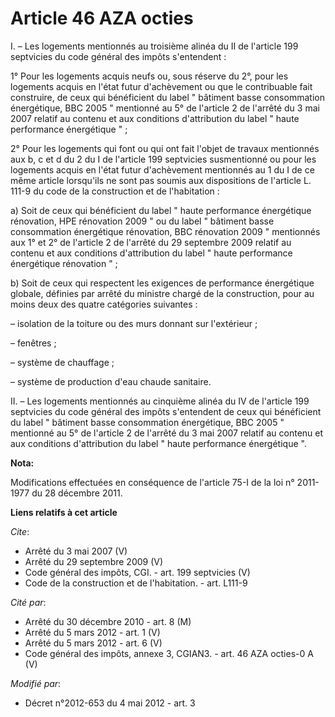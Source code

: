 # Article 46 AZA octies

I. – Les logements mentionnés au troisième alinéa du II de l'article 199 septvicies du code général des impôts s'entendent : 

1° Pour les logements acquis neufs ou, sous réserve du 2°, pour les logements acquis en l'état futur d'achèvement ou que le
contribuable fait construire, de ceux qui bénéficient du label " bâtiment basse consommation énergétique, BBC 2005 "
mentionné au 5° de l'article 2 de l'arrêté du 3 mai 2007 relatif au contenu et aux conditions d'attribution du label " haute
performance énergétique " ; 

2° Pour les logements qui font ou qui ont fait l'objet de travaux mentionnés aux b, c et d du 2 du I de l'article 199
septvicies susmentionné ou pour les logements acquis en l'état futur d'achèvement mentionnés au 1 du I de ce même article
lorsqu'ils ne sont pas soumis aux dispositions de l'article L. 111-9 du code de la construction et de l'habitation : 

a) Soit de ceux qui bénéficient du label " haute performance énergétique rénovation, HPE rénovation 2009 " ou du label "
bâtiment basse consommation énergétique rénovation, BBC rénovation 2009 " mentionnés aux 1° et 2° de l'article 2 de l'arrêté
du 29 septembre 2009 relatif au contenu et aux conditions d'attribution du label " haute performance énergétique rénovation
" ; 

b) Soit de ceux qui respectent les exigences de performance énergétique globale, définies par arrêté du ministre chargé de la
construction, pour au moins deux des quatre catégories suivantes : 

– isolation de la toiture ou des murs donnant sur l'extérieur ; 

– fenêtres ; 

– système de chauffage ; 

– système de production d'eau chaude sanitaire. 

II. – Les logements mentionnés au cinquième alinéa du IV de l'article 199 septvicies du code général des impôts s'entendent
de ceux qui bénéficient du label " bâtiment basse consommation énergétique, BBC 2005 " mentionné au 5° de l'article 2 de
l'arrêté du 3 mai 2007 relatif au contenu et aux conditions d'attribution du label " haute performance énergétique ".

**Nota:**

Modifications effectuées en conséquence de l'article 75-I de la loi n° 2011-1977 du 28 décembre 2011.

**Liens relatifs à cet article**

_Cite_:

  - Arrêté du 3 mai 2007 (V)
  - Arrêté du 29 septembre 2009 (V)
  - Code général des impôts, CGI. - art. 199 septvicies (V)
  - Code de la construction et de l'habitation. - art. L111-9

_Cité par_:

  - Arrêté du 30 décembre 2010 - art. 8 (M)
  - Arrêté du 5 mars 2012 - art. 1 (V)
  - Arrêté du 5 mars 2012 - art. 6 (V)
  - Code général des impôts, annexe 3, CGIAN3. - art. 46 AZA octies-0 A (V)

_Modifié par_:

  - Décret n°2012-653 du 4 mai 2012 - art. 3
